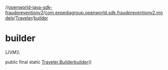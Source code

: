 //[openworld-java-sdk-fraudpreventionv2](../../../index.md)/[com.expediagroup.openworld.sdk.fraudpreventionv2.models](../index.md)/[Traveler](index.md)/[builder](builder.md)

# builder

[JVM]\

public final static [Traveler.Builder](-builder/index.md)[builder](builder.md)()
